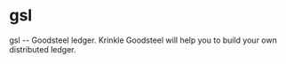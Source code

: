 # gsl
gsl -- Goodsteel ledger. Krinkle Goodsteel will help you to build your own distributed ledger.
